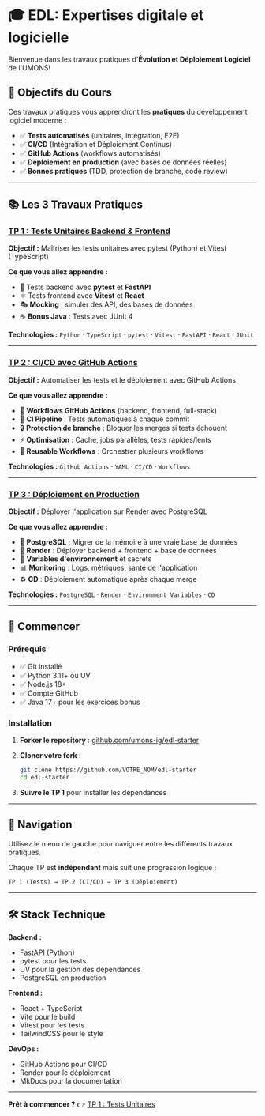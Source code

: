 # 🎓 EDL: Expertises digitale et logicielle

Bienvenue dans les travaux pratiques d'**Évolution et Déploiement Logiciel** de l'UMONS!

## 🎯 Objectifs du Cours

Ces travaux pratiques vous apprendront les **pratiques** du développement logiciel moderne :

- ✅ **Tests automatisés** (unitaires, intégration, E2E)
- ✅ **CI/CD** (Intégration et Déploiement Continus)
- ✅ **GitHub Actions** (workflows automatisés)
- ✅ **Déploiement en production** (avec bases de données réelles)
- ✅ **Bonnes pratiques** (TDD, protection de branche, code review)

---

## 📚 Les 3 Travaux Pratiques

### [TP 1 : Tests Unitaires Backend & Frontend](TP-1.md)

**Objectif :** Maîtriser les tests unitaires avec pytest (Python) et Vitest (TypeScript)

**Ce que vous allez apprendre :**

- 🐍 Tests backend avec **pytest** et **FastAPI**
- ⚛️ Tests frontend avec **Vitest** et **React**
- 🎭 **Mocking** : simuler des API, des bases de données
- ☕ **Bonus Java** : Tests avec JUnit 4

**Technologies :**
`Python` · `TypeScript` · `pytest` · `Vitest` · `FastAPI` · `React` · `JUnit`

---

### [TP 2 : CI/CD avec GitHub Actions](TP-2.md)

**Objectif :** Automatiser les tests et le déploiement avec GitHub Actions

**Ce que vous allez apprendre :**

- 🔄 **Workflows GitHub Actions** (backend, frontend, full-stack)
- 🚀 **CI Pipeline** : Tests automatiques à chaque commit
- 🔒 **Protection de branche** : Bloquer les merges si tests échouent
- ⚡ **Optimisation** : Cache, jobs parallèles, tests rapides/lents
- 🎯 **Reusable Workflows** : Orchestrer plusieurs workflows

**Technologies :**
`GitHub Actions` · `YAML` · `CI/CD` · `Workflows`

---

### [TP 3 : Déploiement en Production](TP-3.md)

**Objectif :** Déployer l'application sur Render avec PostgreSQL

**Ce que vous allez apprendre :**

- 🐘 **PostgreSQL** : Migrer de la mémoire à une vraie base de données
- 🚀 **Render** : Déployer backend + frontend + base de données
- 🔐 **Variables d'environnement** et secrets
- 📊 **Monitoring** : Logs, métriques, santé de l'application
- ♻️ **CD** : Déploiement automatique après chaque merge

**Technologies :**
`PostgreSQL` · `Render` · `Environment Variables` · `CD`

---

## 🚀 Commencer

### Prérequis

- ✅ Git installé
- ✅ Python 3.11+ ou UV
- ✅ Node.js 18+
- ✅ Compte GitHub
- ✅ Java 17+ pour les exercices bonus

### Installation

1. **Forker le repository** : [github.com/umons-ig/edl-starter](https://github.com/umons-ig/edl-starter)

2. **Cloner votre fork** :

   ```bash
   git clone https://github.com/VOTRE_NOM/edl-starter
   cd edl-starter
   ```

3. **Suivre le TP 1** pour installer les dépendances

---

## 📖 Navigation

Utilisez le menu de gauche pour naviguer entre les différents travaux pratiques.

Chaque TP est **indépendant** mais suit une progression logique :

```text
TP 1 (Tests) → TP 2 (CI/CD) → TP 3 (Déploiement)
```

---

## 🛠️ Stack Technique

**Backend :**

- FastAPI (Python)
- pytest pour les tests
- UV pour la gestion des dépendances
- PostgreSQL en production

**Frontend :**

- React + TypeScript
- Vite pour le build
- Vitest pour les tests
- TailwindCSS pour le style

**DevOps :**

- GitHub Actions pour CI/CD
- Render pour le déploiement
- MkDocs pour la documentation

---

**Prêt à commencer ?** 👉 [TP 1 : Tests Unitaires](TP-1.md)
